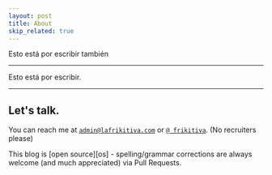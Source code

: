 ```yaml
---
layout: post
title: About
skip_related: true
---
```


Esto está por escribir también

---

Esto está por escribir. 

---

## Let's talk.

You can reach me at [`admin@lafrikitiva.com`][email] or [`@ frikitiva`][twitter]. (No recruiters please)

This blog is [open source][os] - spelling/grammar corrections are always welcome (and much appreciated) via Pull Requests.


[email]: mailto:admin@lafrikitiva.com
[twitter]: https://twitter.com/frikitiva
